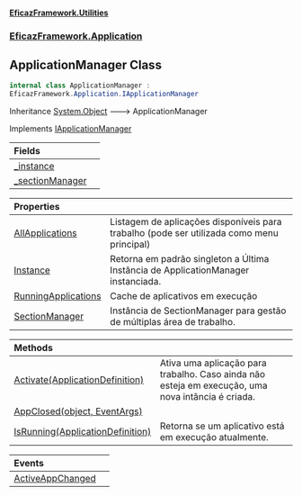 #### [EficazFramework.Utilities](EficazFrameworkUtilities.md 'EficazFramework Utilities')
### [EficazFramework.Application](EficazFrameworkUtilities.md#EficazFramework.Application 'EficazFramework.Application')

## ApplicationManager Class

```csharp
internal class ApplicationManager :
EficazFramework.Application.IApplicationManager
```

Inheritance [System.Object](https://docs.microsoft.com/en-us/dotnet/api/System.Object 'System.Object') &#129106; ApplicationManager

Implements [IApplicationManager](EficazFramework.Application/IApplicationManager.md 'EficazFramework.Application.IApplicationManager')

| Fields | |
| :--- | :--- |
| [_instance](EficazFramework.Application/ApplicationManager/_instance.md 'EficazFramework.Application.ApplicationManager._instance') | |
| [_sectionManager](EficazFramework.Application/ApplicationManager/_sectionManager.md 'EficazFramework.Application.ApplicationManager._sectionManager') | |

| Properties | |
| :--- | :--- |
| [AllApplications](EficazFramework.Application/ApplicationManager/AllApplications.md 'EficazFramework.Application.ApplicationManager.AllApplications') | Listagem de aplicações disponíveis para trabalho (pode ser utilizada como menu principal) |
| [Instance](EficazFramework.Application/ApplicationManager/Instance.md 'EficazFramework.Application.ApplicationManager.Instance') | Retorna em padrão singleton a Última Instância de ApplicationManager instanciada. |
| [RunningApplications](EficazFramework.Application/ApplicationManager/RunningApplications.md 'EficazFramework.Application.ApplicationManager.RunningApplications') | Cache de aplicativos em execução |
| [SectionManager](EficazFramework.Application/ApplicationManager/SectionManager.md 'EficazFramework.Application.ApplicationManager.SectionManager') | Instância de SectionManager para gestão de múltiplas área de trabalho. |

| Methods | |
| :--- | :--- |
| [Activate(ApplicationDefinition)](EficazFramework.Application/ApplicationManager/Activate(ApplicationDefinition).md 'EficazFramework.Application.ApplicationManager.Activate(EficazFramework.Application.ApplicationDefinition)') | Ativa uma aplicação para trabalho. Caso ainda não esteja em execução, uma nova intância é criada. |
| [AppClosed(object, EventArgs)](EficazFramework.Application/ApplicationManager/AppClosed(object,EventArgs).md 'EficazFramework.Application.ApplicationManager.AppClosed(object, System.EventArgs)') | |
| [IsRunning(ApplicationDefinition)](EficazFramework.Application/ApplicationManager/IsRunning(ApplicationDefinition).md 'EficazFramework.Application.ApplicationManager.IsRunning(EficazFramework.Application.ApplicationDefinition)') | Retorna se um aplicativo está em execução atualmente. |

| Events | |
| :--- | :--- |
| [ActiveAppChanged](EficazFramework.Application/ApplicationManager/ActiveAppChanged.md 'EficazFramework.Application.ApplicationManager.ActiveAppChanged') | |
